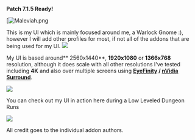 **Patch 7.1.5 Ready!**


[![Maleviah.png](https://s17.postimg.org/418jkue27/Maleviah.png)

This is my UI which is mainly focused around me, a Warlock Gnome :), however I will add other profiles for most, if not all of the addons that are being used for my UI.
![](https://postimg.org/image/mzjfu2xuf/)

My UI is based around** 2560x1440**, **1920x1080** or **1366x768** resolution, although it does scale with all other resolutions I've tested including **4K** and also over multiple screens using **[EyeFinity](https://en.wikipedia.org/wiki/AMD_Eyefinity) / [nVidia Surround](https://en.wikipedia.org/wiki/Multi-monitor#Nvidia_Surround)**.

![](https://postimg.org/image/n0tdnhzo7/)

You can check out my UI in action here during a Low Leveled Dungeon Runs

![](https://postimg.org/image/mzjfu2xuf/)

All credit goes to the individual addon authors.



